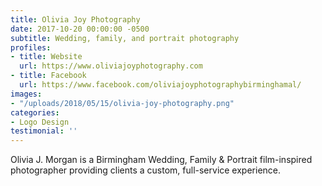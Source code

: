 ```yaml
---
title: Olivia Joy Photography
date: 2017-10-20 00:00:00 -0500
subtitle: Wedding, family, and portrait photography
profiles:
- title: Website
  url: https://www.oliviajoyphotography.com
- title: Facebook
  url: https://www.facebook.com/oliviajoyphotographybirminghamal/
images:
- "/uploads/2018/05/15/olivia-joy-photography.png"
categories:
- Logo Design
testimonial: ''
---
```


Olivia J. Morgan is a Birmingham Wedding, Family & Portrait film-inspired photographer providing clients a custom, full-service experience.
